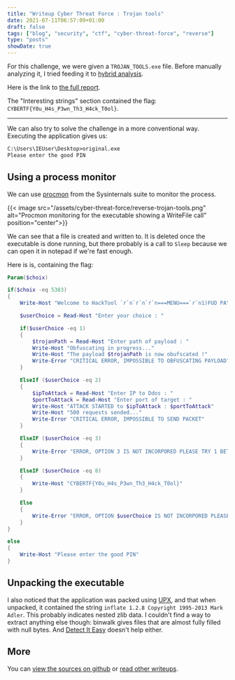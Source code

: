 ```yaml
---
title: "Writeup Cyber Threat Force : Trojan tools"
date: 2021-07-11T06:57:09+01:00
draft: false
tags: ["blog", "security", "ctf", "cyber-threat-force", "reverse"]
type: "posts"
showDate: true
---
```


For this challenge, we were given a `TROJAN_TOOLS.exe` file. Before manually analyzing it, I tried feeding it to [hybrid analysis](https://www.hybrid-analysis.com/).

Here is the link to [the full report](https://www.hybrid-analysis.com/sample/fe5b78b039a6800a2ae00db12559e971cc0a02caa72e29826d3e51ce88eb153b/60e02fcf19a4185d8f58ead3).

The "Interesting strings" section contained the flag: `CYBERTF{Y0u_H4s_P3wn_Th3_H4ck_T0ol}`.

---

We can also try to solve the challenge in a more conventional way. Executing the application gives us:


```ps
C:\Users\IEUser\Desktop>original.exe
Please enter the good PIN
```

## Using a process monitor

We can use [procmon](https://docs.microsoft.com/en-us/sysinternals/downloads/procmon) from the Sysinternals suite to monitor the process.

{{< image src="/assets/cyber-threat-force/reverse-trojan-tools.png" alt="Procmon monitoring for the executable showing a WriteFile call" position="center">}}

We can see that a file is created and written to. It is deleted once the executable is done running, but there probably is a call to `Sleep` because we can open it in notepad if we're fast enough.

Here is is, containing the flag:

```powershell
Param($choix)

if($choix -eq 5383)
{
    Write-Host "Welcome to HackTool `r`n`r`n`r`n===MENU===`r`n1)FUD PAYLOAD`r`n2)DDOS`r`n3)Personnal note"

    $userChoice = Read-Host "Enter your choice : "

    if($userChoice -eq 1)
    {
        $trojanPath = Read-Host "Enter path of payload : "
        Write-Host "Obfuscating in progress..."
        Write-Host "The payload $trojanPath is now obufscated !"
        Write-Error "CRITICAL ERROR, IMPOSSIBLE TO OBFUSCATING PAYLOAD"
    }

    ElseIf ($userChoice -eq 2)
    {
        $ipToAttack = Read-Host "Enter IP to Ddos : "
        $portToAttack = Read-Host "Enter port of target : "
        Write-Host "ATTACK STARTED to $ipToAttack : $portToAttack"
        Write-Host "500 requests sended..."
        Write-Error "CRITICAL ERROR, IMPOSSIBLE TO SEND PACKET"
    }

    ElseIF ($userChoice -eq 3)
    {
        Write-Error "ERROR, OPTION 3 IS NOT INCORPORED PLEASE TRY 1 BETWEEN 10"
    }

    ElseIF ($userChoice -eq 8)
    {
        Write-Host "CYBERTF{Y0u_H4s_P3wn_Th3_H4ck_T0ol}"
    }

    Else
    {
        Write-Error "ERROR, OPTION $userChoice IS NOT INCORPORED PLEASE TRY 1 BETWEEN 10"
    }
}

else
{
    Write-Host "Please enter the good PIN"
}
```


## Unpacking the executable
    
I also noticed that the application was packed using [UPX](https://upx.github.io/), and that when unpacked, it
 contained the string `inflate 1.2.8 Copyright 1995-2013 Mark Adler`. This probably indicates nested zlib data. I couldn't find a way to extract anything else though: binwalk gives files that are almost fully filled with null bytes. And [Detect It Easy](https://github.com/horsicq/Detect-It-Easy) doesn't help either.

## More

You can [view the sources on github](https://github.com/vivescere/ctf/tree/main/cyber-threat-force-2021/reverse/trojan-tools) or [read other writeups](/blog/cyber-threat-force-ctf/).
